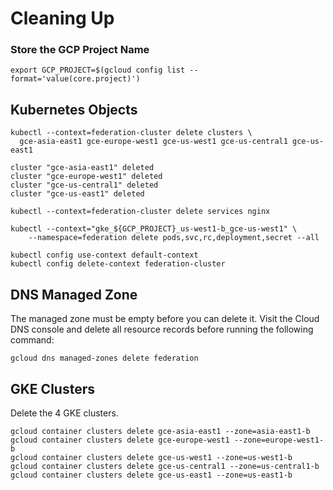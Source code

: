 # Cleaning Up

### Store the GCP Project Name

```
export GCP_PROJECT=$(gcloud config list --format='value(core.project)')
```

## Kubernetes Objects

```
kubectl --context=federation-cluster delete clusters \
  gce-asia-east1 gce-europe-west1 gce-us-west1 gce-us-central1 gce-us-east1
```
```
cluster "gce-asia-east1" deleted
cluster "gce-europe-west1" deleted
cluster "gce-us-central1" deleted
cluster "gce-us-east1" deleted
```

```
kubectl --context=federation-cluster delete services nginx
```

```
kubectl --context="gke_${GCP_PROJECT}_us-west1-b_gce-us-west1" \
    --namespace=federation delete pods,svc,rc,deployment,secret --all
```

```
kubectl config use-context default-context
kubectl config delete-context federation-cluster
```

## DNS Managed Zone

The managed zone must be empty before you can delete it. Visit the Cloud DNS console and delete all resource records before running the following command:

```
gcloud dns managed-zones delete federation
```

## GKE Clusters

Delete the 4 GKE clusters.

```
gcloud container clusters delete gce-asia-east1 --zone=asia-east1-b
gcloud container clusters delete gce-europe-west1 --zone=europe-west1-b
gcloud container clusters delete gce-us-west1 --zone=us-west1-b
gcloud container clusters delete gce-us-central1 --zone=us-central1-b
gcloud container clusters delete gce-us-east1 --zone=us-east1-b
```
